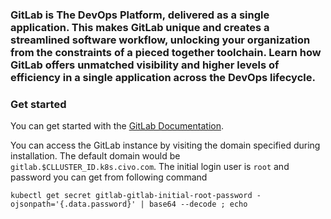### GitLab is The DevOps Platform, delivered as a single application. This makes GitLab unique and creates a streamlined software workflow, unlocking your organization from the constraints of a pieced together toolchain. Learn how GitLab offers unmatched visibility and higher levels of efficiency in a single application across the DevOps lifecycle.


### Get started

You can get started with the [GitLab Documentation](https://docs.gitlab.com/ee/).

You can access the GitLab instance by visiting the domain specified during installation. The default domain would be `gitlab.$CLLUSTER_ID.k8s.civo.com`. The initial login user is `root` and password you can get from following command 

```
kubectl get secret gitlab-gitlab-initial-root-password -ojsonpath='{.data.password}' | base64 --decode ; echo

```


